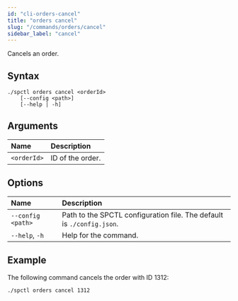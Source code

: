 ```yaml
---
id: "cli-orders-cancel"
title: "orders cancel"
slug: "/commands/orders/cancel"
sidebar_label: "cancel"
---
```


Cancels an <a id="order"><span className="dashed-underline">order</span></a>.

## Syntax

```
./spctl orders cancel <orderId>
    [--config <path>]
    [--help | -h]
```

## Arguments

| **Name** | **Description** |
| :- | :- |
| `<orderId>` | ID of the order. |

## Options

| **Name** | **Description** |
| :- | :- |
| `--config <path>` | Path to the SPCTL configuration file. The default is `./config.json`. |
| `--help`, `-h` | Help for the command. |

## Example

The following command cancels the order with ID 1312:

```
./spctl orders cancel 1312
```
